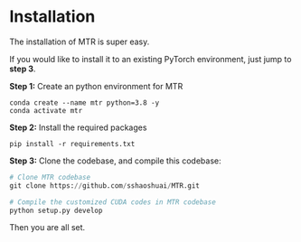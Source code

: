 # Installation
The installation of MTR is super easy.

If you would like to install it to an existing PyTorch environment, just jump to **step 3**. 

**Step 1:** Create an python environment for MTR
```shell
conda create --name mtr python=3.8 -y
conda activate mtr 
```

**Step 2:** Install the required packages
```shell
pip install -r requirements.txt
```

**Step 3:** Clone the codebase, and compile this codebase: 
```python
# Clone MTR codebase
git clone https://github.com/sshaoshuai/MTR.git

# Compile the customized CUDA codes in MTR codebase
python setup.py develop
```

Then you are all set.
